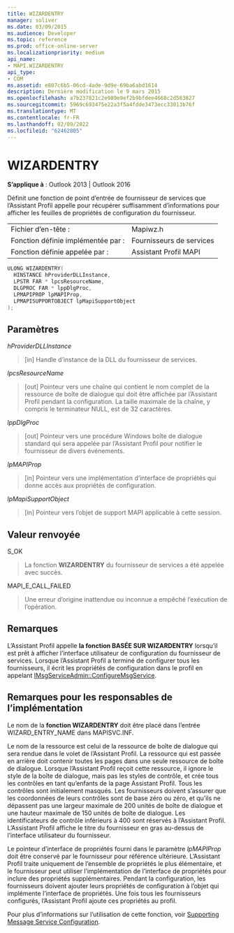 ```yaml
---
title: WIZARDENTRY
manager: soliver
ms.date: 03/09/2015
ms.audience: Developer
ms.topic: reference
ms.prod: office-online-server
ms.localizationpriority: medium
api_name:
- MAPI.WIZARDENTRY
api_type:
- COM
ms.assetid: e807c6b5-06cd-4ade-9d9e-69ba6abd1614
description: Dernière modification le 9 mars 2015
ms.openlocfilehash: a7b237821c2e989e9ef2b9bfdee4668c2d583827
ms.sourcegitcommit: 5969c693475e22a3f5a4fdde3473ecc33013b76f
ms.translationtype: MT
ms.contentlocale: fr-FR
ms.lasthandoff: 02/09/2022
ms.locfileid: "62462805"
---
```

# <a name="wizardentry"></a>WIZARDENTRY

  
  
**S’applique à** : Outlook 2013 | Outlook 2016 
  
Définit une fonction de point d’entrée de fournisseur de services que l’Assistant Profil appelle pour récupérer suffisamment d’informations pour afficher les feuilles de propriétés de configuration du fournisseur. 
  
|||
|:-----|:-----|
|Fichier d’en-tête :  <br/> |Mapiwz.h  <br/> |
|Fonction définie implémentée par :  <br/> |Fournisseurs de services  <br/> |
|Fonction définie appelée par :  <br/> |Assistant Profil MAPI  <br/> |
   
```cpp
ULONG WIZARDENTRY(
  HINSTANCE hProviderDLLInstance,
  LPSTR FAR * lpcsResourceName,
  DLGPROC FAR * lppDlgProc,
  LPMAPIPROP lpMAPIProp,
  LPMAPISUPPORTOBJECT lpMapiSupportObject
);
```

## <a name="parameters"></a>Paramètres

 _hProviderDLLInstance_
  
> [in] Handle d’instance de la DLL du fournisseur de services. 
    
 _lpcsResourceName_
  
> [out] Pointeur vers une chaîne qui contient le nom complet de la ressource de boîte de dialogue qui doit être affichée par l’Assistant Profil pendant la configuration. La taille maximale de la chaîne, y compris le terminateur NULL, est de 32 caractères. 
    
 _lppDlgProc_
  
> [out] Pointeur vers une procédure Windows boîte de dialogue standard qui sera appelée par l’Assistant Profil pour notifier le fournisseur de divers événements. 
    
 _lpMAPIProp_
  
> [in] Pointeur vers une implémentation d’interface de propriétés qui donne accès aux propriétés de configuration. 
    
 _lpMapiSupportObject_
  
> [in] Pointeur vers l’objet de support MAPI applicable à cette session.
    
## <a name="return-value"></a>Valeur renvoyée

S_OK 
  
> La fonction **WIZARDENTRY** du fournisseur de services a été appelée avec succès. 
    
MAPI_E_CALL_FAILED 
  
> Une erreur d’origine inattendue ou inconnue a empêché l’exécution de l’opération.
    
## <a name="remarks"></a>Remarques

L’Assistant Profil appelle **la fonction BASÉE SUR WIZARDENTRY** lorsqu’il est prêt à afficher l’interface utilisateur de configuration du fournisseur de services. Lorsque l’Assistant Profil a terminé de configurer tous les fournisseurs, il écrit les propriétés de configuration dans le profil en appelant [IMsgServiceAdmin::ConfigureMsgService](imsgserviceadmin-configuremsgservice.md). 
  
## <a name="notes-to-implementers"></a>Remarques pour les responsables de l’implémentation

Le nom de la **fonction WIZARDENTRY** doit être placé dans l’entrée WIZARD_ENTRY_NAME dans MAPISVC.INF. 
  
Le nom de la ressource est celui de la ressource de boîte de dialogue qui sera rendue dans le volet de l’Assistant Profil. La ressource qui est passée en arrière doit contenir toutes les pages dans une seule ressource de boîte de dialogue. Lorsque l’Assistant Profil reçoit cette ressource, il ignore le style de la boîte de dialogue, mais pas les styles de contrôle, et crée tous les contrôles en tant qu’enfants de la page Assistant Profil. Tous les contrôles sont initialement masqués. Les fournisseurs doivent s’assurer que les coordonnées de leurs contrôles sont de base zéro ou zéro, et qu’ils ne dépassent pas une largeur maximale de 200 unités de boîte de dialogue et une hauteur maximale de 150 unités de boîte de dialogue. Les identificateurs de contrôle inférieurs à 400 sont réservés à l’Assistant Profil. L’Assistant Profil affiche le titre du fournisseur en gras au-dessus de l’interface utilisateur du fournisseur. 
  
Le pointeur d’interface de propriétés fourni dans le paramètre _lpMAPIProp_ doit être conservé par le fournisseur pour référence ultérieure. L’Assistant Profil traite uniquement de l’ensemble de propriétés le plus élémentaire, et le fournisseur peut utiliser l’implémentation de l’interface de propriétés pour inclure des propriétés supplémentaires. Pendant la configuration, les fournisseurs doivent ajouter leurs propriétés de configuration à l’objet qui implémente l’interface de propriétés. Une fois tous les fournisseurs configurés, l’Assistant Profil ajoute ces propriétés au profil. 
  
Pour plus d’informations sur l’utilisation de cette fonction, voir [Supporting Message Service Configuration](supporting-message-service-configuration.md). 
  

